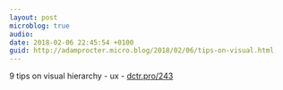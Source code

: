 ```yaml
---
layout: post
microblog: true
audio: 
date: 2018-02-06 22:45:54 +0100
guid: http://adamprocter.micro.blog/2018/02/06/tips-on-visual.html
---
```

9 tips on visual hierarchy - ux - [dctr.pro/243](http://dctr.pro/243)
